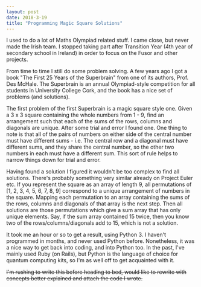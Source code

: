```yaml
---
layout: post
date: 2018-3-19
title: "Programming Magic Square Solutions"
---
```


I used to do a lot of Maths Olympiad related stuff.  I came close, but never made the Irish team.  I stopped taking part after Transition Year (4th year of secondary school in Ireland) in order to focus on the Fusor and other projects.

From time to time I still do some problem solving.  A few years ago I got a book "The First 25 Years of the Superbrain" from one of its authors, Prof.  Des McHale.  The Superbrain is an annual Olympiad-style competition for all students in University College Cork, and the book has a nice set of problems (and solutions).

The first problem of the first Superbrain is a magic square style one.  Given a 3 x 3 square containing the whole numbers from 1 - 9, find an arrangement such that each of the sums of the rows, columns and diagonals are unique.  After some trial and error I found one.  One thing to note is that all of the pairs of numbers on either side of the central number must have different sums - i.e. The central row and a diagonal must have different sums, and they share the central number, so the other two numbers in each must have a different sum.  This sort of rule helps to narrow things down for trial and error.

Having found a solution I figured it wouldn't be too complex to find all solutions.  There's probably something very similar already on Project Euler etc.  If you represent the square as an array of length 9, all permutations of [1, 2, 3, 4, 5, 6, 7, 8, 9] correspond to a unique arrangement of numbers in the square.  Mapping each permutation to an array containing the sums of the rows, columns and diagonals of that array is the next step.  Then all solutions are those permutations which give a sum array that has only unique elements.  Say, if the sum array contained 15 twice, then you know two of the rows/columns/diagonals add to 15, which is not a solution.

It took me an hour or so to get a result, using Python 3.  I haven't programmed in months, and never used Python before.  Nonetheless, it was a nice way to get back into coding, and into Python too.  In the past, I've mainly used Ruby (on Rails), but Python is the language of choice for quantum computing kits, so I'm as well off to get acquainted with it.

~~I'm rushing to write this before heading to bed, would like to rewrite with concepts better explained and attach the code I wrote.~~ 
